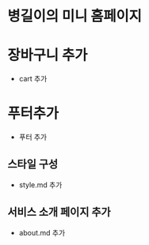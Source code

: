 # 병길이의 미니 홈페이지 

# 장바구니 추가
- cart 추가

# 푸터추가
- 푸터 추가

## 스타일 구성
- style.md 추가

## 서비스 소개 페이지 추가
- about.md 추가